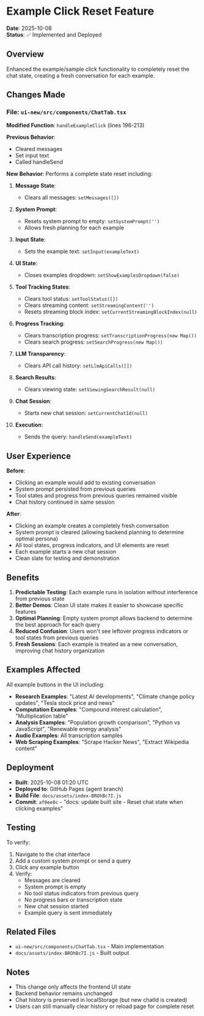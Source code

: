 # Example Click Reset Feature

**Date**: 2025-10-08  
**Status**: ✅ Implemented and Deployed

## Overview

Enhanced the example/sample click functionality to completely reset the chat state, creating a fresh conversation for each example.

## Changes Made

### File: `ui-new/src/components/ChatTab.tsx`

**Modified Function**: `handleExampleClick` (lines 196-213)

**Previous Behavior**:
- Cleared messages
- Set input text
- Called handleSend

**New Behavior**:
Performs a complete state reset including:

1. **Message State**:
   - Clears all messages: `setMessages([])`

2. **System Prompt**:
   - Resets system prompt to empty: `setSystemPrompt('')`
   - Allows fresh planning for each example

3. **Input State**:
   - Sets the example text: `setInput(exampleText)`

4. **UI State**:
   - Closes examples dropdown: `setShowExamplesDropdown(false)`

5. **Tool Tracking States**:
   - Clears tool status: `setToolStatus([])`
   - Clears streaming content: `setStreamingContent('')`
   - Resets streaming block index: `setCurrentStreamingBlockIndex(null)`

6. **Progress Tracking**:
   - Clears transcription progress: `setTranscriptionProgress(new Map())`
   - Clears search progress: `setSearchProgress(new Map())`

7. **LLM Transparency**:
   - Clears API call history: `setLlmApiCalls([])`

8. **Search Results**:
   - Clears viewing state: `setViewingSearchResult(null)`

9. **Chat Session**:
   - Starts new chat session: `setCurrentChatId(null)`

10. **Execution**:
    - Sends the query: `handleSend(exampleText)`

## User Experience

**Before**:
- Clicking an example would add to existing conversation
- System prompt persisted from previous queries
- Tool states and progress from previous queries remained visible
- Chat history continued in same session

**After**:
- Clicking an example creates a completely fresh conversation
- System prompt is cleared (allowing backend planning to determine optimal persona)
- All tool states, progress indicators, and UI elements are reset
- Each example starts a new chat session
- Clean slate for testing and demonstration

## Benefits

1. **Predictable Testing**: Each example runs in isolation without interference from previous state
2. **Better Demos**: Clean UI state makes it easier to showcase specific features
3. **Optimal Planning**: Empty system prompt allows backend to determine the best approach for each query
4. **Reduced Confusion**: Users won't see leftover progress indicators or tool states from previous queries
5. **Fresh Sessions**: Each example is treated as a new conversation, improving chat history organization

## Examples Affected

All example buttons in the UI including:
- **Research Examples**: "Latest AI developments", "Climate change policy updates", "Tesla stock price and news"
- **Computation Examples**: "Compound interest calculation", "Multiplication table"
- **Analysis Examples**: "Population growth comparison", "Python vs JavaScript", "Renewable energy analysis"
- **Audio Examples**: All transcription samples
- **Web Scraping Examples**: "Scrape Hacker News", "Extract Wikipedia content"

## Deployment

- **Built**: 2025-10-08 01:20 UTC
- **Deployed to**: GitHub Pages (agent branch)
- **Build File**: `docs/assets/index-BROhBc7I.js`
- **Commit**: `af0ee0c` - "docs: update built site - Reset chat state when clicking examples"

## Testing

To verify:
1. Navigate to the chat interface
2. Add a custom system prompt or send a query
3. Click any example button
4. Verify:
   - Messages are cleared
   - System prompt is empty
   - No tool status indicators from previous query
   - No progress bars or transcription state
   - New chat session started
   - Example query is sent immediately

## Related Files

- `ui-new/src/components/ChatTab.tsx` - Main implementation
- `docs/assets/index-BROhBc7I.js` - Built output

## Notes

- This change only affects the frontend UI state
- Backend behavior remains unchanged
- Chat history is preserved in localStorage (but new chatId is created)
- Users can still manually clear history or reload page for complete reset
